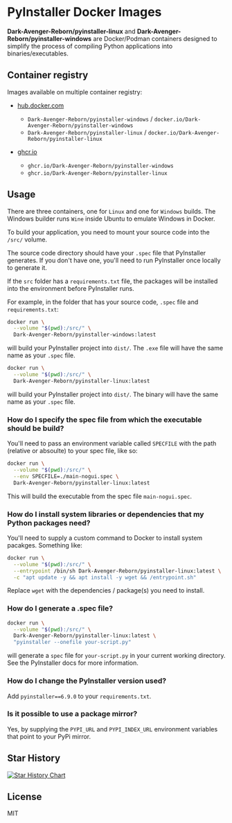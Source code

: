 # PyInstaller Docker Images

**Dark-Avenger-Reborn/pyinstaller-linux** and **Dark-Avenger-Reborn/pyinstaller-windows**
are Docker/Podman containers designed to simplify the process of compiling Python applications into binaries/executables.

## Container registry

Images available on multiple container registry:

- [hub.docker.com](https://hub.docker.com/u/Dark-Avenger-Reborn)

  - `Dark-Avenger-Reborn/pyinstaller-windows` / `docker.io/Dark-Avenger-Reborn/pyinstaller-windows`
  - `Dark-Avenger-Reborn/pyinstaller-linux` / `docker.io/Dark-Avenger-Reborn/pyinstaller-linux`

- [ghcr.io](https://github.com/Dark-Avenger-Reborn?tab=packages&repo_name=docker-pyinstaller)

  - `ghcr.io/Dark-Avenger-Reborn/pyinstaller-windows`
  - `ghcr.io/Dark-Avenger-Reborn/pyinstaller-linux`


## Usage

There are three containers, one for `Linux` and one for `Windows` builds.
The Windows builder runs `Wine` inside Ubuntu to emulate Windows in Docker.

To build your application, you need to mount your source code into the `/src/` volume.

The source code directory should have your `.spec` file that PyInstaller generates. If you don't have one, you'll need to run PyInstaller once locally to generate it.

If the `src` folder has a `requirements.txt` file, the packages will be installed into the environment before PyInstaller runs.

For example, in the folder that has your source code, `.spec` file and `requirements.txt`:

```sh
docker run \
  --volume "$(pwd):/src/" \
  Dark-Avenger-Reborn/pyinstaller-windows:latest
```

will build your PyInstaller project into `dist/`. The `.exe` file will have the same name as your `.spec` file.

```sh
docker run \
  --volume "$(pwd):/src/" \
  Dark-Avenger-Reborn/pyinstaller-linux:latest
```

will build your PyInstaller project into `dist/`. The binary will have the same name as your `.spec` file.

### How do I specify the spec file from which the executable should be build?

You'll need to pass an environment variable called `SPECFILE` with the path (relative or absoulte) to your spec file, like so:

```sh
docker run \
  --volume "$(pwd):/src/" \
  --env SPECFILE=./main-nogui.spec \
  Dark-Avenger-Reborn/pyinstaller-linux:latest
```

This will build the executable from the spec file `main-nogui.spec`.

### How do I install system libraries or dependencies that my Python packages need?

You'll need to supply a custom command to Docker to install system pacakges. Something like:

```sh
docker run \
  --volume "$(pwd):/src/" \
  --entrypoint /bin/sh Dark-Avenger-Reborn/pyinstaller-linux:latest \
  -c "apt update -y && apt install -y wget && /entrypoint.sh"
```

Replace `wget` with the dependencies / package(s) you need to install.

### How do I generate a .spec file?

```sh
docker run \
  --volume "$(pwd):/src/" \
  Dark-Avenger-Reborn/pyinstaller-linux:latest \
  "pyinstaller --onefile your-script.py"
```

will generate a `spec` file for `your-script.py` in your current working directory. See the PyInstaller docs for more information.

### How do I change the PyInstaller version used?

Add `pyinstaller==6.9.0` to your `requirements.txt`.

### Is it possible to use a package mirror?

Yes, by supplying the `PYPI_URL` and `PYPI_INDEX_URL` environment variables that point to your PyPi mirror.

## Star History

<a href="https://star-history.com/#Dark-Avenger-Reborn/docker-pyinstaller&Date">
 <picture>
   <source media="(prefers-color-scheme: dark)" srcset="https://api.star-history.com/svg?repos=Dark-Avenger-Reborn/docker-pyinstaller&type=Date&theme=dark" />
   <source media="(prefers-color-scheme: light)" srcset="https://api.star-history.com/svg?repos=Dark-Avenger-Reborn/docker-pyinstaller&type=Date" />
   <img alt="Star History Chart" src="https://api.star-history.com/svg?repos=Dark-Avenger-Reborn/docker-pyinstaller&type=Date" />
 </picture>
</a>

## License

MIT
